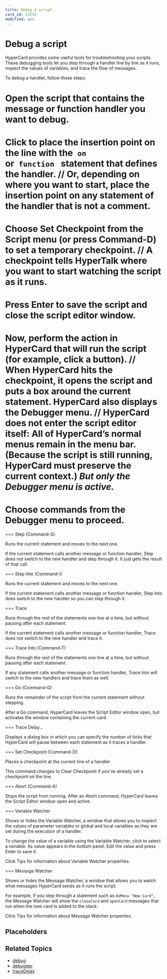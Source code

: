 ```yaml
---
title: Debug a script
card_id: 13231
modified: yes
---
```


# Debug a script

HyperCard provides some useful tools for troubleshooting your scripts. These debugging tools let you step through a handler line by line as it runs, inspect the values of variables, and trace the flow of messages.

To debug a handler, follow these steps:

# Open the script that contains the      message or function handler you      want to debug.

# Click to place the insertion point      on the line with the<code> on </code>or<code> function  </code>    statement that defines the handler. //  Or, depending on where you want     to start, place the insertion point     on any statement of the handler     that is not a comment.

# Choose Set Checkpoint from the     Script menu (or press Command-D) to set    a temporary checkpoint. //    A checkpoint tells HyperTalk where     you want to start watching the script     as it runs.

# Press Enter to save the script and     close the script editor window.

# Now, perform the action in     HyperCard that will run the script     (for example, click a button). // When HyperCard hits the checkpoint, it opens the script and puts a box around the current statement. HyperCard also displays the Debugger menu. // HyperCard does not enter the script editor itself: All of HyperCard’s normal menus remain in the menu bar. (Because the script is still running, HyperCard must preserve the current context.) <i>But only the Debugger menu is active.</i>

# Choose commands  from the Debugger       menu to proceed.

=== Step (Command-S)

Runs the current statement and moves to the next one.

If the current statement calls another message or function handler, Step does not switch to the new handler and step through it. It just gets the result of that call.

=== Step Into (Command-I)

Runs the current statement and moves to the next one.

If the current statement calls another message or function handler, Step Into does switch to the new handler so you can step through it.

=== Trace

Runs through the rest of the statements one line at a time, but without pausing after each statement.

If the current statement calls another message or function handler, Trace does not switch to the new handler and trace it.

=== Trace Into (Command-T)

Runs through the rest of the statements one line at a time, but without pausing after each statement.

If any statement calls another message or function handler, Trace Into will switch to the new handlers and trace them as well.

=== Go (Command-G)

Runs the remainder of the script from the current statement without stepping.

After a Go command, HyperCard leaves the Script Editor window open, but activates the window containing the current card.

=== Trace Delay...

Displays a dialog box in which you can specify the number of ticks that HyperCard will pause between each statement as it traces a handler.

=== Set Checkpoint (Command-D)

Places a checkpoint at the current line of a handler.

This command changes to Clear Checkpoint if you’ve already set a checkpoint on the line.

=== Abort (Command-A)

Stops the script from running. After an Abort command, HyperCard leaves the Script Editor window open and active.

=== Variable Watcher

Shows or hides the Variable Watcher, a window that allows you to inspect the values of parameter variables or global and local variables as they are set during the execution of a handler.

To change the value of a variable using the Variable Watcher, click to select a variable. Its value appears in the bottom panel. Edit the value and press Enter to save it.

Click Tips for information about Variable Watcher properties.

=== Message Watcher

Shows or hides the Message Watcher, a window that allows you to watch what messages HyperCard sends as it runs the script.

For example, if you step through a statement such as `doMenu "New Card"`, the Message Watcher will show the `closeCard` and `openCard` messages that run when the new card is added to the stack.

Click Tips for information about Message Watcher properties.

## Placeholders

## Related Topics

* [debug](/HyperTalkReference/commands/debug)
* [debugger](/HyperTalkReference/properties/debugger)
* [traceDelay](/HyperTalkReference/properties/traceDelay)
